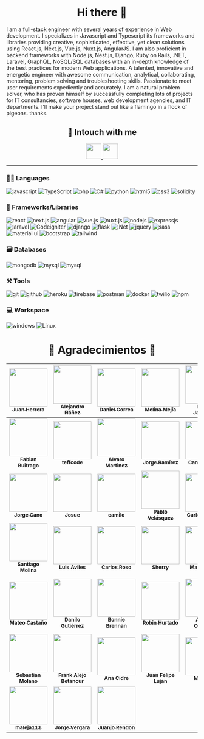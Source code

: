 <h1 align="center">Hi there 👋</h1>

I am a full-stack engineer with several years of experience in Web development. I specializes in Javascript and Typescript its frameworks and libraries providing creative, sophisticated, effective, yet clean solutions using React.js, Next.js, Vue.js, Nuxt.js, AngularJS. I am also proficient in backend frameworks with Node.js, Nest.js, Django, Ruby on Rails, .NET, Laravel, GraphQL, NoSQL/SQL databases with an in-depth knowledge of the best practices for modern Web applications. A talented, innovative and energetic engineer with awesome communication, analytical, collaborating, mentoring, problem solving and troubleshooting skills. Passionate to meet user requirements expediently and accurately. I am a natural problem solver, who has proven himself by successfully completing lots of projects for IT consultancies, software houses, web development agencies, and IT departments. I'll make your project stand out like a flamingo in a flock of pigeons. thanks.

<h2 align="center">🤝 Intouch with me </h2>
<div align="center">
    <a href="mailto:robert.lopez160192@gmail.com">
        <img src='https://img.icons8.com/fluency/344/gmail-new.png' height="40">
    </a>
    <a href="https://join.skype.com/invite/joVGUCaKJ2iB">
        <img src='https://img.icons8.com/color/344/skype.png' height="40">
    </a>
</div>

---
### 🧑‍💻 Languages
![javascript](https://img.shields.io/badge/JavaScript-323330?style=for-the-badge&logo=javascript&logoColor=blue)
![TypeScript](https://img.shields.io/badge/TypeScript-007ACC?style=for-the-badge&logo=typescript&logoColor=white)
![php](https://img.shields.io/badge/php-323330?style=for-the-badge&logo=php&logoColor=blue)
![C#](https://img.shields.io/badge/csharp-FFD43B?style=for-the-badge&logo=c#&logoColor=green)
![python](https://img.shields.io/badge/Python-FFD43B?style=for-the-badge&logo=python&logoColor=darkgreen)
![html5](https://img.shields.io/badge/HTML5-E34F26?style=for-the-badge&logo=html5&logoColor=white)
![css3](https://img.shields.io/badge/CSS3-1572B6?style=for-the-badge&logo=css3&logoColor=white)
![solidity](https://img.shields.io/badge/Solidity-323330?style=for-the-badge&logo=solidity&logoColor=F7DF1E)


### 🧩 Frameworks/Libraries
![react](https://img.shields.io/badge/React-20232A?style=for-the-badge&logo=react&logoColor=61DAFB)
![next.js](https://img.shields.io/badge/next-323330?style=for-the-badge&logo=next.js&logoColor=black)
![angular](https://img.shields.io/badge/Angular-323330?style=for-the-badge&logo=Angular&logoColor=red)
![vue.js](https://img.shields.io/badge/vue-323330?style=for-the-badge&logo=vue.js&logoColor=green)
![nuxt.js](https://img.shields.io/badge/Nuxt.js-323330?style=for-the-badge&logo=nuxt.js&logoColor=green)
![nodejs](https://img.shields.io/badge/Node.js-339933?style=for-the-badge&logo=nodedotjs&logoColor=white)
![expressjs](https://img.shields.io/badge/Express.js-000000?style=for-the-badge&logo=express&logoColor=white)
![laravel](https://img.shields.io/badge/laravel-323330?style=for-the-badge&logo=laravel&logoColor=red)
![Codeigniter](https://img.shields.io/badge/codeigniter-323330?style=for-the-badge&logo=codeigniter&logoColor=red)
![django](https://img.shields.io/badge/django-323330?style=for-the-badge&logo=django&logoColor=green)
![flask](https://img.shields.io/badge/Flask-000000?style=for-the-badge&logo=flask&logoColor=white)
![.Net](https://img.shields.io/badge/.Net-323330?style=for-the-badge&logo=.net&logoColor=white)
![jquery](https://img.shields.io/badge/jQuery-0769AD?style=for-the-badge&logo=jquery&logoColor=white)
![sass](https://img.shields.io/badge/Sass-CC6699?style=for-the-badge&logo=sass&logoColor=white)
![material ui](https://img.shields.io/badge/Material%20UI-007FFF?style=for-the-badge&logo=mui&logoColor=white)
![bootstrap](https://img.shields.io/badge/Bootstrap-563D7C?style=for-the-badge&logo=bootstrap&logoColor=white)
![tailwind](https://img.shields.io/badge/TailwindCss-323330?style=for-the-badge&logo=tailwindcss&logoColor=blue)


### 🗃️ Databases
![mongodb](https://img.shields.io/badge/MongoDB-4EA94B?style=for-the-badge&logo=mongodb&logoColor=white)
![mysql](https://img.shields.io/badge/MySQL-005C84?style=for-the-badge&logo=mysql&logoColor=white)
![mysql](https://img.shields.io/badge/postgresql-323330?style=for-the-badge&logo=postgresql&logoColor=blue)

### ⚒️ Tools
![git](https://img.shields.io/badge/GIT-E44C30?style=for-the-badge&logo=git&logoColor=white)
![github](https://img.shields.io/badge/GitHub-100000?style=for-the-badge&logo=github&logoColor=white)
![heroku](https://img.shields.io/badge/Heroku-430098?style=for-the-badge&logo=heroku&logoColor=white)
![firebase](https://img.shields.io/badge/firebase-ffca28?style=for-the-badge&logo=firebase&logoColor=black)
![postman](https://img.shields.io/badge/Postman-FF6C37?style=for-the-badge&logo=Postman&logoColor=white)
![docker](https://img.shields.io/badge/Docker-2CA5E0?style=for-the-badge&logo=docker&logoColor=white)
![twilio](https://img.shields.io/badge/Twilio-F22F46?style=for-the-badge&logo=Twilio&logoColor=white)
![npm](https://img.shields.io/badge/npm-CB3837?style=for-the-badge&logo=npm&logoColor=white)

### 💻 Workspace
![windows](https://img.shields.io/badge/Windows-0078D6?style=for-the-badge&logo=windows&logoColor=white)
![Linux](https://img.shields.io/badge/Linux-0096D6?style=for-the-badge&logo=linux&logoColor=white)


<div align="center">
    <h1 align="center"> ️💚️ Agradecimientos 💚 </h1>

<!-- ALL-CONTRIBUTORS-LIST:START - Do not remove or modify this section -->
<!-- prettier-ignore -->
| [<img src="https://avatars3.githubusercontent.com/u/3171900?v=3" width="100px;"/><br /><sub><b>Juan Herrera</b></sub>](http://juandavidherrera.com/en)<br />        | [<img src="https://avatars0.githubusercontent.com/u/464978?v=3" width="100px;"/><br /><sub><b>Alejandro Ñáñez</b></sub>](http://co.linkedin.com/in/alejandronanez/)<br /> | [<img src="https://avatars0.githubusercontent.com/u/8260962?v=3" width="100px;"/><br /><sub><b>Daniel Correa</b></sub>](https://github.com/danielcb29)<br />          | [<img src="https://avatars2.githubusercontent.com/u/19215389?v=3" width="100px;"/><br /><sub><b>Melina Mejía</b></sub>](https://github.com/MelinaMejia95)<br /> | [<img src="https://avatars3.githubusercontent.com/u/10712317?v=3" width="100px;"/><br /><sub><b>Felipe Jaramillo </b></sub>](https://github.com/p1p3)<br />    | [<img src="https://avatars1.githubusercontent.com/u/7959823?v=3" width="100px;"/><br /><sub><b>Diego Coy</b></sub>](https://diegocoy.com)<br />                               | [<img src="https://avatars2.githubusercontent.com/u/26748227?s=400&v=4" width="100px;"/><br /><sub><b>Laura Ciro</b></sub>](https://github.com/ltciro)<br />  |
| :-----------------------------------------------------------------------------------------------------------------------------------------------------------------: | :-----------------------------------------------------------------------------------------------------------------------------------------------------------------------: | :-------------------------------------------------------------------------------------------------------------------------------------------------------------------: | :-------------------------------------------------------------------------------------------------------------------------------------------------------------: | :------------------------------------------------------------------------------------------------------------------------------------------------------------: | :---------------------------------------------------------------------------------------------------------------------------------------------------------------------------: | :-----------------------------------------------------------------------------------------------------------------------------------------------------------: |
| [<img src="https://avatars1.githubusercontent.com/u/9866446?v=3" width="100px;"/><br /><sub><b>Fabian Buitrago</b></sub>](https://github.com/Fabian-Buitrago)<br /> | [<img src="https://avatars2.githubusercontent.com/u/25943655?v=3" width="100px;"/><br /><sub><b>teffcode</b></sub>](https://github.com/teffcode)<br />                    | [<img src="https://avatars3.githubusercontent.com/u/9259335?v=3" width="100px;"/><br /><sub><b>Alvaro Martinez</b></sub>](https://github.com/alvaromartinez986)<br /> | [<img src="https://avatars0.githubusercontent.com/u/348883?v=3" width="100px;"/><br /><sub><b>Jorge Ramírez</b></sub>](http://shinkei.github.io/)<br />         | [<img src="https://avatars0.githubusercontent.com/u/19542631?v=3" width="100px;"/><br /><sub><b>Camilo Perez</b></sub>](https://github.com/juancapm09)<br />   | [<img src="https://avatars3.githubusercontent.com/u/20744476?v=4" width="100px;"/><br /><sub><b>Harlen Giraldo</b></sub>](https://github.com/H4isan)<br />                    | [<img src="https://avatars2.githubusercontent.com/u/16061815?v=4" width="100px;"/><br /><sub><b>Camila Gomez</b></sub>](https://github.com/camigomez35)<br /> |
| [<img src="https://avatars3.githubusercontent.com/u/5982204?v=4" width="100px;"/><br /><sub><b>Jorge Cano</b></sub>](https://medium.com/@jorgeucano)<br />          | [<img src="https://avatars2.githubusercontent.com/u/39881?v=4" width="100px;"/><br /><sub><b>Josue</b></sub>](https://twitter.com/eusoj)<br />                            | [<img src="https://avatars2.githubusercontent.com/u/6851052?v=4" width="100px;"/><br /><sub><b>camilo</b></sub>](https://github.com/camilo56)<br />                   | [<img src="https://avatars1.githubusercontent.com/u/1382824?v=4" width="100px;"/><br /><sub><b>Pablo Velásquez</b></sub>](http://www.pablovem.com/)<br />       | [<img src="https://avatars3.githubusercontent.com/u/9832291?v=4" width="100px;"/><br /><sub><b>Carlos Angulo</b></sub>](https://github.com/CarlosAngulo)<br /> | [<img src="https://avatars0.githubusercontent.com/u/7102342?v=4" width="100px;"/><br /><sub><b>royalcas</b></sub>](https://github.com/royalcas)<br />                         | [<img src="https://avatars0.githubusercontent.com/u/4933011?v=4" width="100px;"/><br /><sub><b>Israel Guzman</b></sub>](https://github.com/GuzmanPI)<br />    |
| [<img src="https://avatars2.githubusercontent.com/u/17752391?v=4" width="100px;"/><br /><sub><b>Santiago Molina</b></sub>](https://www.justbit.site)<br />          | [<img src="https://avatars0.githubusercontent.com/u/3485075?v=4" width="100px;"/><br /><sub><b>Luis Aviles</b></sub>](https://luixaviles.com)<br />                       | [<img src="https://avatars2.githubusercontent.com/u/3689856?v=4" width="100px;"/><br /><sub><b>Carlos Roso</b></sub>](http://carlosroso.com)<br />                    | [<img src="https://avatars2.githubusercontent.com/u/2563374?v=4" width="100px;"/><br /><sub><b>Sherry</b></sub>](https://github.com/sazimi)<br />               | [<img src="https://avatars2.githubusercontent.com/u/3924809?v=4" width="100px;"/><br /><sub><b>Marian Villa</b></sub>](http://www.marianvilla.co)<br />        | [<img src="https://avatars1.githubusercontent.com/u/1557524?v=4" width="100px;"/><br /><sub><b>Carlos Ortiz</b></sub>](http://theowlo.blogspot.com)<br />                     | [<img src="https://avatars0.githubusercontent.com/u/165056?v=4" width="100px;"/><br /><sub><b>Stephen Fluin</b></sub>](https://github.com/StephenFluin)<br /> |
| [<img src="https://avatars0.githubusercontent.com/u/26145998?v=4" width="100px;"/><br /><sub><b>Mateo Castaño</b></sub>](https://github.com/matew17)<br />          | [<img src="https://avatars3.githubusercontent.com/u/22488812?v=4" width="100px;"/><br /><sub><b>Danilo Gutiérrez</b></sub>](https://github.com/CrisDan1905)<br />         | [<img src="https://avatars1.githubusercontent.com/u/1154098?v=4" width="100px;"/><br /><sub><b>Bonnie Brennan</b></sub>](https://twitter.com/bonnster75)<br />        | [<img src="https://avatars0.githubusercontent.com/u/19338528?v=4" width="100px;"/><br /><sub><b>Robin Hurtado</b></sub>](https://github.com/robinHurtado)<br /> | [<img src="https://avatars3.githubusercontent.com/u/18565471?v=4" width="100px;"/><br /><sub><b>Angela Ordoñez</b></sub>](http://angelitaooo.github.io)<br />  | [<img src="https://avatars2.githubusercontent.com/u/9698639?v=4" width="100px;"/><br /><sub><b>Carlos Esteban Lopez Jaramillo</b></sub>](https://github.com/luchillo17)<br /> | [<img src="https://avatars3.githubusercontent.com/u/7611944?v=4" width="100px;"/><br /><sub><b>Nicolas Molina Monroy</b></sub>](http://nicobytes.com)<br />   |
| [<img src="https://avatars1.githubusercontent.com/u/8793032?v=4" width="100px;"/><br /><sub><b>Sebastian Molano</b></sub>](http://www.nebulae.com.co)<br />         | [<img src="https://avatars3.githubusercontent.com/u/9942486?v=4" width="100px;"/><br /><sub><b>Frank Alejo Betancur</b></sub>](https://github.com/Krank2me)<br />         | [<img src="https://avatars1.githubusercontent.com/u/19813968?v=4" width="100px;"/><br /><sub><b>Ana Cidre</b></sub>](http://anacidre.com)<br />                       | [<img src="https://avatars1.githubusercontent.com/u/34170261?v=4" width="100px;"/><br /><sub><b>Juan Felipe Lujan</b></sub>](http://www.felipelujan.com)<br />  | [<img src="https://avatars2.githubusercontent.com/u/10585946?v=4" width="100px;"/><br /><sub><b>Manuela</b></sub>](http://www.manucastrillonm.co)<br />        | [<img src="https://avatars3.githubusercontent.com/u/5604472?v=4" width="100px;"/><br /><sub><b>AresDev</b></sub>](https://github.com/AresDev)<br />                           | [<img src="https://avatars3.githubusercontent.com/u/36491?v=4" width="100px;"/><br /><sub><b>Bram Borggreve</b></sub>](http://colmena.io/)<br />              |
| [<img src="https://avatars3.githubusercontent.com/u/6992488?v=4" width="100px;"/><br /><sub><b>maleja111</b></sub>](https://github.com/maleja111)<br />             | [<img src="https://avatars0.githubusercontent.com/u/7296623?v=4" width="100px;"/><br /><sub><b>Jorge Vergara</b></sub>](http://javebratt.com)<br />                       | [<img src="https://avatars0.githubusercontent.com/u/30100043?v=4" width="100px;"/><br /><sub><b>Juanjo Rendon</b></sub>](https://github.com/jnrndn)<br />             |
<!-- ALL-CONTRIBUTORS-LIST:END -->
</div>
